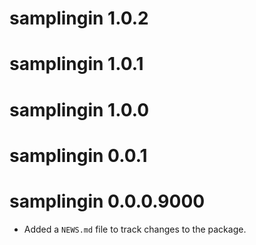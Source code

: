 # samplingin 1.0.2

# samplingin 1.0.1

# samplingin 1.0.0

# samplingin 0.0.1

# samplingin 0.0.0.9000

* Added a `NEWS.md` file to track changes to the package.
